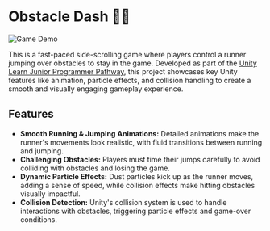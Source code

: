 # Obstacle Dash 🏃💨

![Game Demo](./Media/runner.gif)

This is a fast-paced side-scrolling game where players control a runner jumping over obstacles to stay in the game. Developed as part of the [Unity Learn Junior Programmer Pathway](https://learn.unity.com/pathway/junior-programmer), this project showcases key Unity features like animation, particle effects, and collision handling to create a smooth and visually engaging gameplay experience.

## Features

- **Smooth Running & Jumping Animations:** Detailed animations make the runner's movements look realistic, with fluid transitions between running and jumping.
- **Challenging Obstacles:** Players must time their jumps carefully to avoid colliding with obstacles and losing the game.
- **Dynamic Particle Effects:** Dust particles kick up as the runner moves, adding a sense of speed, while collision effects make hitting obstacles visually impactful.
- **Collision Detection:** Unity's collision system is used to handle interactions with obstacles, triggering particle effects and game-over conditions.
